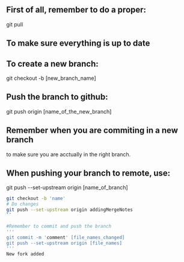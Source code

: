 ## First of all, remember to do a proper:
git pull

## To make sure everything is up to date

## To create a new branch:
git checkout -b [new_branch_name]

## Push the branch to github:
git push origin [name_of_the_new_branch]

## Remember when you are commiting in a new branch
to make sure you are acctually in the right branch.

## When pushing your branch to remote, use:
git push --set-upstream origin [name_of_branch]

```bash
git checkout -b 'name'
# Do changes
git push --set-upstream origin addingMergeNotes
``

#Remember to commit and push the branch
'''
git commit -m 'comment' [file_names_changed]
git push --set-upstream origin [file_names]
'''
New fork added
